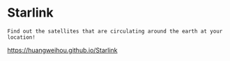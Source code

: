 # Starlink

```
Find out the satellites that are circulating around the earth at your location!
```

https://huangweihou.github.io/Starlink
